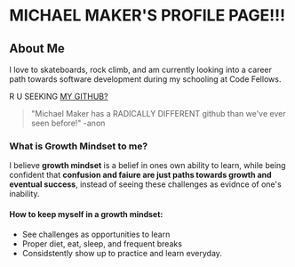 # MICHAEL MAKER'S PROFILE PAGE!!!

## About Me

I love to skateboards, rock climb, and am currently looking into a career path towards software development during my schooling at Code Fellows.  

R U SEEKING [MY GITHUB?](https://github.com/guerillaxgardener)

> "Michael Maker has a RADICALLY DIFFERENT github than we've ever seen before!" -anon

### What is **Growth Mindset** to me?

I believe **growth mindset** is a belief in ones own ability to learn, while being confident that **confusion and faiure are just paths towards growth and eventual success**, instead of seeing these challenges as evidnce of one's inability. 

#### How to keep myself in a growth mindset:

* See challenges as opportunities to learn
* Proper diet, eat, sleep, and frequent breaks
* Considstently show up to practice and learn everyday.


